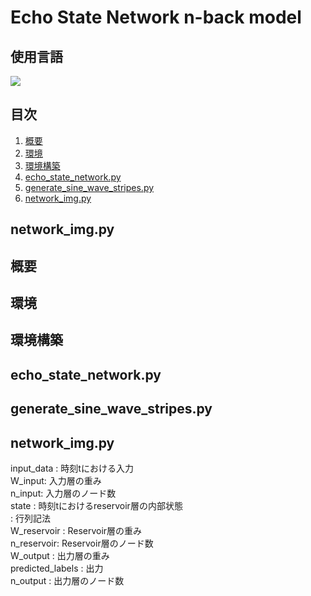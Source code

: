 # Echo State Network n-back model

## 使用言語
<img src="https://img.shields.io/badge/Python-3.12.1-3776AB.svg?logo=python&style=flat-square"> 

## 目次  
1. [概要](#概要)
2. [環境](#環境)
3. [環境構築](#環境構築)
4. [echo_state_network.py](echo_state_network.py)
5. [generate_sine_wave_stripes.py](generate_sine_wave_stripes.py)
6. [network_img.py](network_img.py)

## network_img.py
## 概要

## 環境  

## 環境構築

## echo_state_network.py

## generate_sine_wave_stripes.py

## network_img.py

input_data : 時刻tにおける入力  
W_input: 入力層の重み  
n_input: 入力層のノード数  
state : 時刻tにおけるreservoir層の内部状態  
 : 行列記法  
W_reservoir : Reservoir層の重み  
n_reservoir: Reservoir層のノード数  
W_output : 出力層の重み  
predicted_labels : 出力  
n_output : 出力層のノード数  
